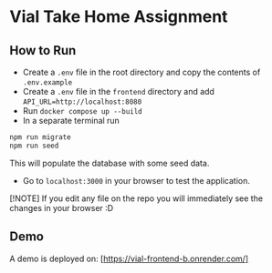# Vial Take Home Assignment

## How to Run
- Create a `.env` file in the root directory and copy the contents of `.env.example`
- Create a `.env` file in the `frontend` directory and add `API_URL=http://localhost:8080`
- Run `docker compose up --build`
- In a separate terminal run 
```bash
npm run migrate
npm run seed
```
This will populate the database with some seed data.
- Go to `localhost:3000` in your browser to test the application.

[!NOTE]
If you edit any file on the repo you will immediately see the changes in your browser :D


## Demo
A demo is deployed on: [https://vial-frontend-b.onrender.com/]
